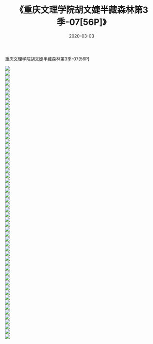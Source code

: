 ﻿---
layout: post
title:  《重庆文理学院胡文婕半藏森林第3季-07[56P]》
date:   2020-03-03
img: http://pic.660000.xyz/1:/唯美/2020/重庆文理学院胡文婕半藏森林第3季-07[56P]/000.jpg
categories: [美女, 清纯, 唯美]
---

重庆文理学院胡文婕半藏森林第3季-07[56P]

  ![](http://pic.660000.xyz/1:/唯美/2020/重庆文理学院胡文婕半藏森林第3季-07[56P]/001.jpg) <br> ![](http://pic.660000.xyz/1:/唯美/2020/重庆文理学院胡文婕半藏森林第3季-07[56P]/002.jpg) <br> ![](http://pic.660000.xyz/1:/唯美/2020/重庆文理学院胡文婕半藏森林第3季-07[56P]/003.jpg) <br> ![](http://pic.660000.xyz/1:/唯美/2020/重庆文理学院胡文婕半藏森林第3季-07[56P]/004.jpg) <br> ![](http://pic.660000.xyz/1:/唯美/2020/重庆文理学院胡文婕半藏森林第3季-07[56P]/005.jpg) <br> ![](http://pic.660000.xyz/1:/唯美/2020/重庆文理学院胡文婕半藏森林第3季-07[56P]/006.jpg) <br> ![](http://pic.660000.xyz/1:/唯美/2020/重庆文理学院胡文婕半藏森林第3季-07[56P]/007.jpg) <br> ![](http://pic.660000.xyz/1:/唯美/2020/重庆文理学院胡文婕半藏森林第3季-07[56P]/008.jpg) <br> ![](http://pic.660000.xyz/1:/唯美/2020/重庆文理学院胡文婕半藏森林第3季-07[56P]/009.jpg) <br> ![](http://pic.660000.xyz/1:/唯美/2020/重庆文理学院胡文婕半藏森林第3季-07[56P]/010.jpg) <br> ![](http://pic.660000.xyz/1:/唯美/2020/重庆文理学院胡文婕半藏森林第3季-07[56P]/011.jpg) <br> ![](http://pic.660000.xyz/1:/唯美/2020/重庆文理学院胡文婕半藏森林第3季-07[56P]/012.jpg) <br> ![](http://pic.660000.xyz/1:/唯美/2020/重庆文理学院胡文婕半藏森林第3季-07[56P]/013.jpg) <br> ![](http://pic.660000.xyz/1:/唯美/2020/重庆文理学院胡文婕半藏森林第3季-07[56P]/014.jpg) <br> ![](http://pic.660000.xyz/1:/唯美/2020/重庆文理学院胡文婕半藏森林第3季-07[56P]/015.jpg) <br> ![](http://pic.660000.xyz/1:/唯美/2020/重庆文理学院胡文婕半藏森林第3季-07[56P]/016.jpg) <br> ![](http://pic.660000.xyz/1:/唯美/2020/重庆文理学院胡文婕半藏森林第3季-07[56P]/017.jpg) <br> ![](http://pic.660000.xyz/1:/唯美/2020/重庆文理学院胡文婕半藏森林第3季-07[56P]/018.jpg) <br> ![](http://pic.660000.xyz/1:/唯美/2020/重庆文理学院胡文婕半藏森林第3季-07[56P]/019.jpg) <br> ![](http://pic.660000.xyz/1:/唯美/2020/重庆文理学院胡文婕半藏森林第3季-07[56P]/020.jpg) <br> ![](http://pic.660000.xyz/1:/唯美/2020/重庆文理学院胡文婕半藏森林第3季-07[56P]/021.jpg) <br> ![](http://pic.660000.xyz/1:/唯美/2020/重庆文理学院胡文婕半藏森林第3季-07[56P]/022.jpg) <br> ![](http://pic.660000.xyz/1:/唯美/2020/重庆文理学院胡文婕半藏森林第3季-07[56P]/023.jpg) <br> ![](http://pic.660000.xyz/1:/唯美/2020/重庆文理学院胡文婕半藏森林第3季-07[56P]/024.jpg) <br> ![](http://pic.660000.xyz/1:/唯美/2020/重庆文理学院胡文婕半藏森林第3季-07[56P]/025.jpg) <br> ![](http://pic.660000.xyz/1:/唯美/2020/重庆文理学院胡文婕半藏森林第3季-07[56P]/026.jpg) <br> ![](http://pic.660000.xyz/1:/唯美/2020/重庆文理学院胡文婕半藏森林第3季-07[56P]/027.jpg) <br> ![](http://pic.660000.xyz/1:/唯美/2020/重庆文理学院胡文婕半藏森林第3季-07[56P]/028.jpg) <br> ![](http://pic.660000.xyz/1:/唯美/2020/重庆文理学院胡文婕半藏森林第3季-07[56P]/029.jpg) <br> ![](http://pic.660000.xyz/1:/唯美/2020/重庆文理学院胡文婕半藏森林第3季-07[56P]/030.jpg) <br> ![](http://pic.660000.xyz/1:/唯美/2020/重庆文理学院胡文婕半藏森林第3季-07[56P]/031.jpg) <br> ![](http://pic.660000.xyz/1:/唯美/2020/重庆文理学院胡文婕半藏森林第3季-07[56P]/032.jpg) <br> ![](http://pic.660000.xyz/1:/唯美/2020/重庆文理学院胡文婕半藏森林第3季-07[56P]/033.jpg) <br> ![](http://pic.660000.xyz/1:/唯美/2020/重庆文理学院胡文婕半藏森林第3季-07[56P]/034.jpg) <br> ![](http://pic.660000.xyz/1:/唯美/2020/重庆文理学院胡文婕半藏森林第3季-07[56P]/035.jpg) <br> ![](http://pic.660000.xyz/1:/唯美/2020/重庆文理学院胡文婕半藏森林第3季-07[56P]/036.jpg) <br> ![](http://pic.660000.xyz/1:/唯美/2020/重庆文理学院胡文婕半藏森林第3季-07[56P]/037.jpg) <br> ![](http://pic.660000.xyz/1:/唯美/2020/重庆文理学院胡文婕半藏森林第3季-07[56P]/038.jpg) <br> ![](http://pic.660000.xyz/1:/唯美/2020/重庆文理学院胡文婕半藏森林第3季-07[56P]/039.jpg) <br> ![](http://pic.660000.xyz/1:/唯美/2020/重庆文理学院胡文婕半藏森林第3季-07[56P]/040.jpg) <br> ![](http://pic.660000.xyz/1:/唯美/2020/重庆文理学院胡文婕半藏森林第3季-07[56P]/041.jpg) <br> ![](http://pic.660000.xyz/1:/唯美/2020/重庆文理学院胡文婕半藏森林第3季-07[56P]/042.jpg) <br> ![](http://pic.660000.xyz/1:/唯美/2020/重庆文理学院胡文婕半藏森林第3季-07[56P]/043.jpg) <br> ![](http://pic.660000.xyz/1:/唯美/2020/重庆文理学院胡文婕半藏森林第3季-07[56P]/044.jpg) <br> ![](http://pic.660000.xyz/1:/唯美/2020/重庆文理学院胡文婕半藏森林第3季-07[56P]/045.jpg) <br> ![](http://pic.660000.xyz/1:/唯美/2020/重庆文理学院胡文婕半藏森林第3季-07[56P]/046.jpg) <br> ![](http://pic.660000.xyz/1:/唯美/2020/重庆文理学院胡文婕半藏森林第3季-07[56P]/047.jpg) <br> ![](http://pic.660000.xyz/1:/唯美/2020/重庆文理学院胡文婕半藏森林第3季-07[56P]/048.jpg) <br> ![](http://pic.660000.xyz/1:/唯美/2020/重庆文理学院胡文婕半藏森林第3季-07[56P]/049.jpg) <br> ![](http://pic.660000.xyz/1:/唯美/2020/重庆文理学院胡文婕半藏森林第3季-07[56P]/050.jpg) <br> ![](http://pic.660000.xyz/1:/唯美/2020/重庆文理学院胡文婕半藏森林第3季-07[56P]/051.jpg) <br> ![](http://pic.660000.xyz/1:/唯美/2020/重庆文理学院胡文婕半藏森林第3季-07[56P]/052.jpg) <br> ![](http://pic.660000.xyz/1:/唯美/2020/重庆文理学院胡文婕半藏森林第3季-07[56P]/053.jpg) <br> ![](http://pic.660000.xyz/1:/唯美/2020/重庆文理学院胡文婕半藏森林第3季-07[56P]/054.jpg) <br> ![](http://pic.660000.xyz/1:/唯美/2020/重庆文理学院胡文婕半藏森林第3季-07[56P]/055.jpg) <br> ![](http://pic.660000.xyz/1:/唯美/2020/重庆文理学院胡文婕半藏森林第3季-07[56P]/056.jpg) <br>